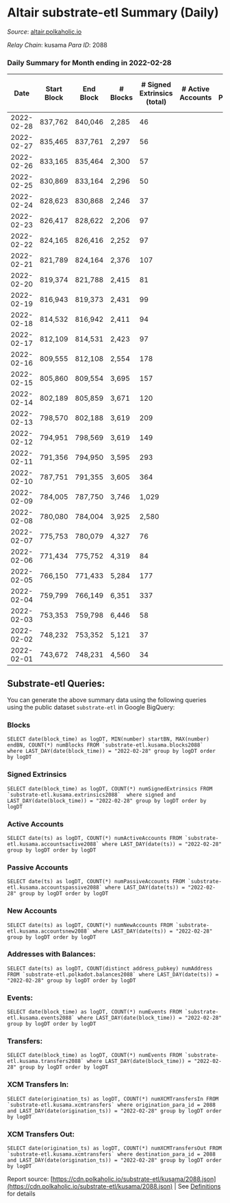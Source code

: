 # Altair substrate-etl Summary (Daily)

_Source_: [altair.polkaholic.io](https://altair.polkaholic.io)

*Relay Chain*: kusama
*Para ID*: 2088



### Daily Summary for Month ending in 2022-02-28


| Date | Start Block | End Block | # Blocks | # Signed Extrinsics (total) | # Active Accounts | # Passive | # New | # Addresses with Balances | # Events | # Transfers | # XCM Transfers In | # XCM Transfers Out | Issues | 
| ---- | ----------- | --------- | -------- | --------------------------- | ----------------- | --------- | ----- | ------------------------- | -------- | ----------- | ------------------ | ------------------- | ------ |
| 2022-02-28 | 837,762 | 840,046 | 2,285 | 46 |  |  |  | 21,277 | 4,866 | 32 ($41,399.36) |   |   |  |
| 2022-02-27 | 835,465 | 837,761 | 2,297 | 56 |  |  |  | 21,268 | 4,907 | 29 ($27,152.85) |   |   |  |
| 2022-02-26 | 833,165 | 835,464 | 2,300 | 57 |  |  |  | 21,263 | 4,878 | 31 ($3,495.79) |   |   |  |
| 2022-02-25 | 830,869 | 833,164 | 2,296 | 50 |  |  |  | 21,259 | 4,866 | 37 ($3,921.90) |   |   |  |
| 2022-02-24 | 828,623 | 830,868 | 2,246 | 37 |  |  |  | 21,255 | 4,746 | 26 ($3,366.71) |   |   |  |
| 2022-02-23 | 826,417 | 828,622 | 2,206 | 97 |  |  |  | 21,248 | 4,954 | 78 ($6,979.34) |   |   |  |
| 2022-02-22 | 824,165 | 826,416 | 2,252 | 97 |  |  |  | 21,241 | 5,009 | 61 ($13,545.62) |   |   |  |
| 2022-02-21 | 821,789 | 824,164 | 2,376 | 107 |  |  |  | 21,231 | 5,413 | 92 ($40,601.99) |   |   |  |
| 2022-02-20 | 819,374 | 821,788 | 2,415 | 81 |  |  |  | 21,184 | 5,335 | 68 ($6,221.00) |   |   |  |
| 2022-02-19 | 816,943 | 819,373 | 2,431 | 99 |  |  |  | 21,176 | 5,497 | 80 ($8,852.15) |   |   |  |
| 2022-02-18 | 814,532 | 816,942 | 2,411 | 94 |  |  |  | 21,171 | 5,345 | 59 ($61,360.25) |   |   |  |
| 2022-02-17 | 812,109 | 814,531 | 2,423 | 97 |  |  |  | 21,162 | 5,483 | 78 ($34,657.83) |   |   |  |
| 2022-02-16 | 809,555 | 812,108 | 2,554 | 178 |  |  |  | 21,146 | 6,115 | 142 ($69,313.26) |   |   |  |
| 2022-02-15 | 805,860 | 809,554 | 3,695 | 157 |  |  |  | 21,133 | 8,333 | 108 ($25,828.37) |   |   |  |
| 2022-02-14 | 802,189 | 805,859 | 3,671 | 120 |  |  |  | 21,112 | 8,133 | 102 ($13,414.54) |   |   |  |
| 2022-02-13 | 798,570 | 802,188 | 3,619 | 209 |  |  |  | 21,097 | 8,257 | 136 ($11,995.69) |   |   |  |
| 2022-02-12 | 794,951 | 798,569 | 3,619 | 149 |  |  |  | 21,087 | 8,444 | 154 ($22,426.30) |   |   |  |
| 2022-02-11 | 791,356 | 794,950 | 3,595 | 293 |  |  |  | 21,047 | 8,928 | 233 ($58,902.97) |   |   |  |
| 2022-02-10 | 787,751 | 791,355 | 3,605 | 364 |  |  |  | 21,035 | 9,562 | 310 ($46,200.24) |   |   |  |
| 2022-02-09 | 784,005 | 787,750 | 3,746 | 1,029 |  |  |  | 20,989 | 13,812 | 860 ($782,141.41) |   |   |  |
| 2022-02-08 | 780,080 | 784,004 | 3,925 | 2,580 |  |  |  | 20,879 | 21,603 | 2,026 ($808,882.65) |   |   |  |
| 2022-02-07 | 775,753 | 780,079 | 4,327 | 76 |  |  |  | 20,811 | 9,180 | 33 ($3,562.72) |   |   |  |
| 2022-02-06 | 771,434 | 775,752 | 4,319 | 84 |  |  |  | 20,791 | 9,077 | 19 ($713.67) |   |   |  |
| 2022-02-05 | 766,150 | 771,433 | 5,284 | 177 |  |  |  | 20,782 | 11,408 | 115 ($44,588.10) |   |   |  |
| 2022-02-04 | 759,799 | 766,149 | 6,351 | 337 |  |  |  | 20,761 | 14,149 | 162 ($578,309.97) |   |   |  |
| 2022-02-03 | 753,353 | 759,798 | 6,446 | 58 |  |  |  | 20,742 | 13,192 | 11 ($1,092,090.97) |   |   |  |
| 2022-02-02 | 748,232 | 753,352 | 5,121 | 37 |  |  |  | 20,731 | 10,510 | 14 ($1,260.42) |   |   |  |
| 2022-02-01 | 743,672 | 748,231 | 4,560 | 34 |  |  |  | 20,717 | 9,368 | 13 ($358.77) |   |   |  |

## Substrate-etl Queries:
You can generate the above summary data using the following queries using the public dataset `substrate-etl` in Google BigQuery:


### Blocks
```
SELECT date(block_time) as logDT, MIN(number) startBN, MAX(number) endBN, COUNT(*) numBlocks FROM `substrate-etl.kusama.blocks2088`  where LAST_DAY(date(block_time)) = "2022-02-28" group by logDT order by logDT
```


### Signed Extrinsics
```
SELECT date(block_time) as logDT, COUNT(*) numSignedExtrinsics FROM `substrate-etl.kusama.extrinsics2088`  where signed and LAST_DAY(date(block_time)) = "2022-02-28" group by logDT order by logDT
```


### Active Accounts
```
SELECT date(ts) as logDT, COUNT(*) numActiveAccounts FROM `substrate-etl.kusama.accountsactive2088` where LAST_DAY(date(ts)) = "2022-02-28" group by logDT order by logDT
```


### Passive Accounts
```
SELECT date(ts) as logDT, COUNT(*) numPassiveAccounts FROM `substrate-etl.kusama.accountspassive2088` where LAST_DAY(date(ts)) = "2022-02-28" group by logDT order by logDT
```


### New Accounts
```
SELECT date(ts) as logDT, COUNT(*) numNewAccounts FROM `substrate-etl.kusama.accountsnew2088` where LAST_DAY(date(ts)) = "2022-02-28" group by logDT order by logDT
```


### Addresses with Balances:
```
SELECT date(ts) as logDT, COUNT(distinct address_pubkey) numAddress FROM `substrate-etl.polkadot.balances2088` where LAST_DAY(date(ts)) = "2022-02-28" group by logDT order by logDT
```


### Events:
```
SELECT date(block_time) as logDT, COUNT(*) numEvents FROM `substrate-etl.kusama.events2088` where LAST_DAY(date(block_time)) = "2022-02-28" group by logDT order by logDT
```


### Transfers:
```
SELECT date(block_time) as logDT, COUNT(*) numEvents FROM `substrate-etl.kusama.transfers2088` where LAST_DAY(date(block_time)) = "2022-02-28" group by logDT order by logDT
```


### XCM Transfers In:
```
SELECT date(origination_ts) as logDT, COUNT(*) numXCMTransfersIn FROM `substrate-etl.kusama.xcmtransfers` where origination_para_id = 2088 and LAST_DAY(date(origination_ts)) = "2022-02-28" group by logDT order by logDT
```


### XCM Transfers Out:
```
SELECT date(origination_ts) as logDT, COUNT(*) numXCMTransfersOut FROM `substrate-etl.kusama.xcmtransfers` where destination_para_id = 2088 and LAST_DAY(date(origination_ts)) = "2022-02-28" group by logDT order by logDT
```



Report source: [https://cdn.polkaholic.io/substrate-etl/kusama/2088.json](https://cdn.polkaholic.io/substrate-etl/kusama/2088.json) | See [Definitions](/DEFINITIONS.md) for details
